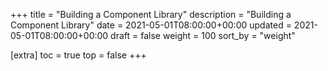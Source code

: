 +++
title = "Building a Component Library"
description = "Building a Component Library"
date = 2021-05-01T08:00:00+00:00
updated = 2021-05-01T08:00:00+00:00
draft = false
weight = 100
sort_by = "weight"


[extra]
toc = true
top = false
+++


